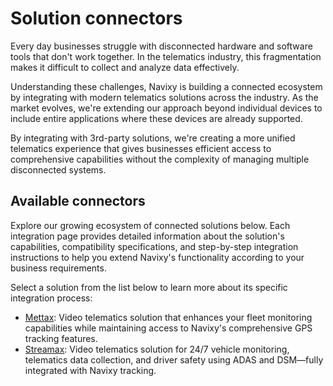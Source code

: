 # Solution connectors

Every day businesses struggle with disconnected hardware and software tools that don't work together. In the telematics industry, this fragmentation makes it difficult to collect and analyze data effectively.

Understanding these challenges, Navixy is building a connected ecosystem by integrating with modern telematics solutions across the industry. As the market evolves, we're extending our approach beyond individual devices to include entire applications where these devices are already supported.

By integrating with 3rd-party solutions, we're creating a more unified telematics experience that gives businesses efficient access to comprehensive capabilities without the complexity of managing multiple disconnected systems.

## Available connectors

Explore our growing ecosystem of connected solutions below. Each integration page provides detailed information about the solution's capabilities, compatibility specifications, and step-by-step integration instructions to help you extend Navixy's functionality according to your business requirements.

Select a solution from the list below to learn more about its specific integration process:

- [Mettax](solution-connectors/mettax-integration-for-video-telematics.md): Video telematics solution that enhances your fleet monitoring capabilities while maintaining access to Navixy's comprehensive GPS tracking features.
- [Streamax](https://squaregps.atlassian.net/wiki/spaces/USERDOCSOLD/pages/3358392329/Streamax+integration+for+video+telematics?atlOrigin=eyJpIjoiZGEwZDYwNTgwZDhhNGRjNzlmMmYxZjJiZTE3M2Y0ZGQiLCJwIjoiYyJ9): Video telematics solution for 24/7 vehicle monitoring, telematics data collection, and driver safety using ADAS and DSM—fully integrated with Navixy tracking.
